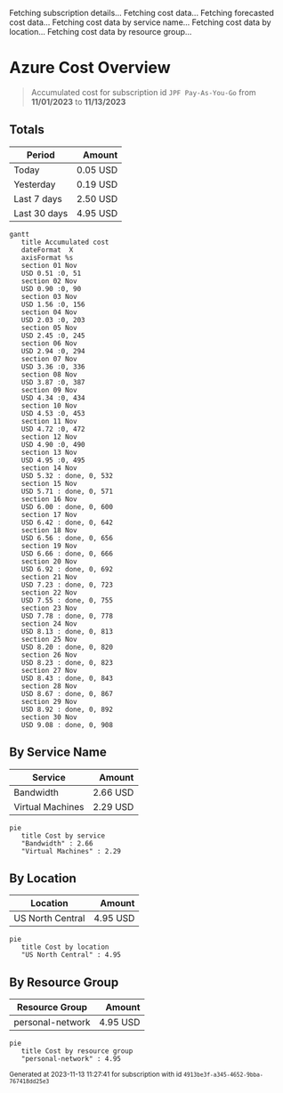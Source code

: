 Fetching subscription details...
Fetching cost data...
Fetching forecasted cost data...
Fetching cost data by service name...
Fetching cost data by location...
Fetching cost data by resource group...
# Azure Cost Overview

> Accumulated cost for subscription id `JPF Pay-As-You-Go` from **11/01/2023** to **11/13/2023**

## Totals

|Period|Amount|
|---|---:|
|Today|0.05 USD|
|Yesterday|0.19 USD|
|Last 7 days|2.50 USD|
|Last 30 days|4.95 USD|

```mermaid
gantt
   title Accumulated cost
   dateFormat  X
   axisFormat %s
   section 01 Nov
   USD 0.51 :0, 51
   section 02 Nov
   USD 0.90 :0, 90
   section 03 Nov
   USD 1.56 :0, 156
   section 04 Nov
   USD 2.03 :0, 203
   section 05 Nov
   USD 2.45 :0, 245
   section 06 Nov
   USD 2.94 :0, 294
   section 07 Nov
   USD 3.36 :0, 336
   section 08 Nov
   USD 3.87 :0, 387
   section 09 Nov
   USD 4.34 :0, 434
   section 10 Nov
   USD 4.53 :0, 453
   section 11 Nov
   USD 4.72 :0, 472
   section 12 Nov
   USD 4.90 :0, 490
   section 13 Nov
   USD 4.95 :0, 495
   section 14 Nov
   USD 5.32 : done, 0, 532
   section 15 Nov
   USD 5.71 : done, 0, 571
   section 16 Nov
   USD 6.00 : done, 0, 600
   section 17 Nov
   USD 6.42 : done, 0, 642
   section 18 Nov
   USD 6.56 : done, 0, 656
   section 19 Nov
   USD 6.66 : done, 0, 666
   section 20 Nov
   USD 6.92 : done, 0, 692
   section 21 Nov
   USD 7.23 : done, 0, 723
   section 22 Nov
   USD 7.55 : done, 0, 755
   section 23 Nov
   USD 7.78 : done, 0, 778
   section 24 Nov
   USD 8.13 : done, 0, 813
   section 25 Nov
   USD 8.20 : done, 0, 820
   section 26 Nov
   USD 8.23 : done, 0, 823
   section 27 Nov
   USD 8.43 : done, 0, 843
   section 28 Nov
   USD 8.67 : done, 0, 867
   section 29 Nov
   USD 8.92 : done, 0, 892
   section 30 Nov
   USD 9.08 : done, 0, 908
```

## By Service Name

|Service|Amount|
|---|---:|
|Bandwidth|2.66 USD|
|Virtual Machines|2.29 USD|

```mermaid
pie
   title Cost by service
   "Bandwidth" : 2.66
   "Virtual Machines" : 2.29
```

## By Location

|Location|Amount|
|---|---:|
|US North Central|4.95 USD|

```mermaid
pie
   title Cost by location
   "US North Central" : 4.95
```

## By Resource Group

|Resource Group|Amount|
|---|---:|
|personal-network|4.95 USD|

```mermaid
pie
   title Cost by resource group
   "personal-network" : 4.95
```

<sup>Generated at 2023-11-13 11:27:41 for subscription with id `4913be3f-a345-4652-9bba-767418dd25e3`</sup>
